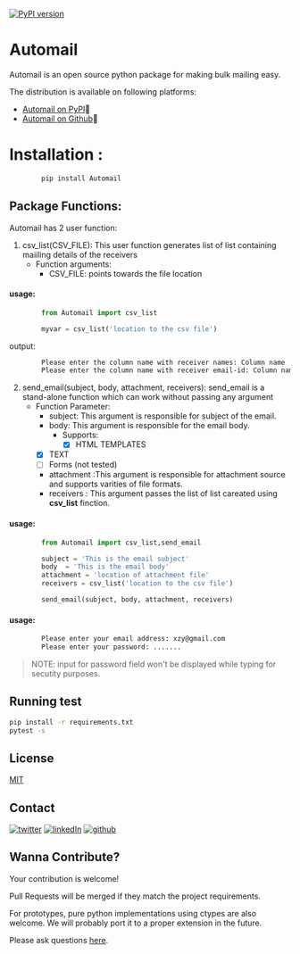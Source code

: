 [![PyPI version](https://badge.fury.io/py/Automail.svg)](https://badge.fury.io/py/Automail)

# Automail


Automail is an open source python package for making bulk mailing easy.

The distribution is available on following platforms:
* [Automail on PyPI](https://pypi.org/project/Automail):link:
* [Automail on Github](https://github.com/Preetam2114/Automail):link:

# Installation :

```bash
		pip install Automail
```


## Package Functions:

Automail has 2 user function:
1. csv_list(CSV_FILE): This user function generates list of list
		containing maiiling details of the receivers
   - Function arguments:
     - CSV_FILE: points towards the file location
#### usage:	 
```py
		from Automail import csv_list

		myvar = csv_list('location to the csv file')

```
output:
```bash
		Please enter the column name with receiver names: Column name
		Please enter the column name with receiver email-id: Column name
```
2. send_email(subject, body, attachment, receivers): send_email is a stand-alone function 
						which can work without passing any argument	
   - Function Parameter:
     - subject: This argument is responsible for subject of the email.
     - body: This argument is responsible for the email body.
       - Supports:
         - [x] HTML TEMPLATES
	 - [x] TEXT
	 - [ ] Forms (not tested)
     - attachment :This argument is responsible for attachment source and supports varities of file formats.
     - receivers : This argument passes the list of list careated using __csv_list__ finction.

#### usage:
```py
		from Automail import csv_list,send_email

		subject = 'This is the email subject'
		body  = 'This is the email body'
		attachment = 'location of attachment file'
		receivers = csv_list('location to the csv file')

		send_email(subject, body, attachment, receivers)
```
#### usage:
```bash
		Please enter your email address: xzy@gmail.com
		Please enter your password: .......
```
>NOTE: input for password field won't be displayed while typing for secutity purposes.

## Running test

```bash
pip install -r requirements.txt
pytest -s
```

## License
[MIT](https://choosealicense.com/licenses/mit/)

## Contact
[![twitter][1.1]][1]
[![linkedIn][2.1]][2]
[![github][3.1]][3]

[1.1]: http://i.imgur.com/tXSoThF.png
[2.1]: https://i.imgur.com/0IdggSZ.png
[3.1]: http://i.imgur.com/0o48UoR.png

[1]: https://twitter.com/pvr_rane
[2]: https://t4.ftcdn.net/jpg/02/85/53/15/240_F_285531517_M6XBdJsMxEE0xqOooSmG3JIn1b7cdrmq.jpg
[3]: https://github.com/Preetam2114

## Wanna Contribute?

Your contribution is welcome!

Pull Requests will be merged if they match the project requirements.

For prototypes, pure python implementations using ctypes are also welcome.
We will probably port it to a proper extension in the future.

Please ask questions [here](https://github.com/Preetam2114/Automail/issues).
